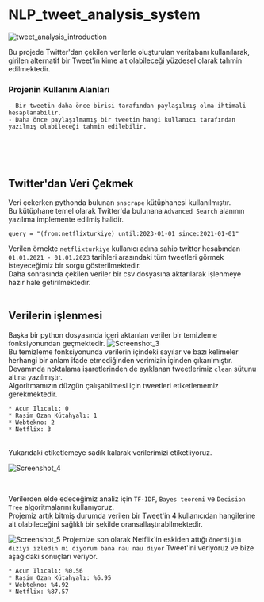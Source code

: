 # NLP_tweet_analysis_system

![tweet_analysis_introduction](https://github.com/0mustafa/NLP_tweet_analysis_system/assets/78226423/a0a08178-ddd8-4452-9323-4aec5d8a4e26)


Bu projede Twitter'dan çekilen verilerle oluşturulan veritabanı kullanılarak, girilen alternatif bir Tweet'in kime ait olabileceği yüzdesel olarak tahmin edilmektedir.
  ### Projenin Kullanım Alanları
    - Bir tweetin daha önce birisi tarafından paylaşılmış olma ihtimali hesaplanabilir.
    - Daha önce paylaşılmamış bir tweetin hangi kullanıcı tarafından yazılmış olabileceği tahmin edilebilir.
<br/>
<br/>
<br/>

## Twitter'dan Veri Çekmek
Veri çekerken pythonda bulunan `snscrape` kütüphanesi kullanılmıştır.<br/>
Bu kütüphane temel olarak Twitter'da bulunana `Advanced Search` alanının yazılıma implemente edilmiş halidir.

```
query = "(from:netflixturkiye) until:2023-01-01 since:2021-01-01"
```
Verilen örnekte `netflixturkiye` kullanıcı adına sahip twitter hesabından `01.01.2021 - 01.01.2023` tarihleri arasındaki tüm tweetleri görmek isteyeceğimiz bir sorgu gösterilmektedir.
<br/>
Daha sonrasında çekilen veriler bir csv dosyasına aktarılarak işlenmeye hazır hale getirilmektedir.
<br/>
<br/>

## Verilerin işlenmesi
Başka bir python dosyasında içeri aktarılan veriler bir temizleme fonksiyonundan geçmektedir.
![Screenshot_3](https://user-images.githubusercontent.com/78226423/210452126-2dc6ae3a-60ab-41fc-beca-5031be8228dd.png)
<br/>
Bu temizleme fonksiyonunda verilerin içindeki sayılar ve bazı kelimeler herhangi bir anlam ifade etmediğinden verimizin içinden çıkarılmıştır.
<br/>
Devamında noktalama işaretlerinden de ayıklanan tweetlerimiz `clean` sütunu altına yazılmıştır.
<br/>
Algoritmamızın düzgün çalışabilmesi için tweetleri etiketlememiz gerekmektedir.
<br/>
```
* Acun Ilıcalı: 0
* Rasim Ozan Kütahyalı: 1
* Webtekno: 2
* Netflix: 3
```
<br/>
Yukarıdaki etiketlemeye sadık kalarak verilerimizi etiketliyoruz.
<br/>

![Screenshot_4](https://user-images.githubusercontent.com/78226423/210455971-670e4385-9498-47ed-b119-8e375de1fd02.png)

<br/>

Verilerden elde edeceğimiz analiz için `TF-IDF`, `Bayes teoremi` ve `Decision Tree` algoritmalarını kullanıyoruz.
<br/>
Projemiz artık bitmiş durumda verilen bir Tweet'in 4 kullanıcıdan hangilerine ait olabileceğini sağlıklı bir şekilde oransallaştırabilmektedir.
<br/>

![Screenshot_5](https://user-images.githubusercontent.com/78226423/210456303-2c421dbb-0a9c-4570-afe2-7e68a7041f48.png)
Projemize son olarak Netflix'in eskiden attığı `önerdiğim diziyi izledin mi diyorum bana nau nau diyor` Tweet'ini veriyoruz ve bize aşağıdaki sonuçları veriyor.
<br/>

```
* Acun Ilıcalı: %0.56
* Rasim Ozan Kütahyalı: %6.95
* Webtekno: %4.92
* Netflix: %87.57
```




